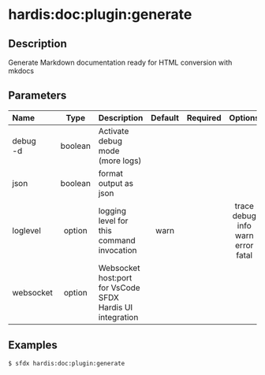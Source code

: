 <!-- This file has been generated with command 'sfdx hardis:doc:plugin:generate'. Please do not update it manually or it may be overwritten -->
# hardis:doc:plugin:generate

## Description

Generate Markdown documentation ready for HTML conversion with mkdocs

## Parameters

|Name|Type|Description|Default|Required|Options|
|:---|:--:|:----------|:-----:|:------:|:-----:|
|debug<br/>-d|boolean|Activate debug mode (more logs)||||
|json|boolean|format output as json||||
|loglevel|option|logging level for this command invocation|warn||trace<br/>debug<br/>info<br/>warn<br/>error<br/>fatal|
|websocket|option|Websocket host:port for VsCode SFDX Hardis UI integration||||

## Examples

```shell
$ sfdx hardis:doc:plugin:generate
```


